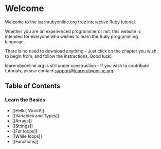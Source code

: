 # Welcome

Welcome to the learnrubyonline.org free interactive Ruby tutorial.

Whether you are an experienced programmer or not, this website is intended for everyone who wishes to learn the Ruby programming language.

There is no need to download anything - Just click on the chapter you wish to begin from, and follow the instructions. Good luck!

learnrubyonline.org is still under construction - If you wish to contribute tutorials, please contact support@learnrubyonline.org.

Table of Contents
-----------------

### Learn the Basics

- [[Hello, World!]]
- [[Variables and Types]]
- [[Arrays]]
- [[Strings]]
- [[For loops]]
- [[While loops]]
- [[Functions]]


